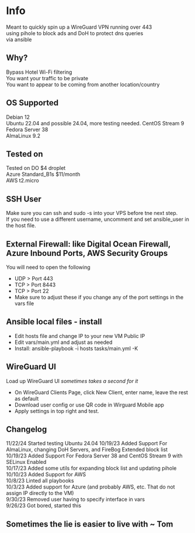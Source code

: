 # Info
Meant to quickly spin up a WireGuard VPN running over 443  
using pihole to block ads and DoH to protect dns queries  
via ansible  

## Why?
Bypass Hotel Wi-Fi filtering  
You want your traffic to be private  
You want to appear to be coming from another location/country  

## OS Supported
Debian 12  
Ubuntu 22.04 and possible 24.04, more testing needed. 
CentOS Stream 9  
Fedora Server 38  
AlmaLinux 9.2  

## Tested on
Tested on DO $4 droplet  
Azure Standard_B1s $11/month  
AWS t2.micro   

## SSH User 
Make sure you can ssh and sudo -s into your VPS before tne next step.  
If you need to use a different username, uncomment and set ansible_user in the host file. 

## External Firewall: like Digital Ocean Firewall, Azure Inbound Ports, AWS Security Groups
You will need to open the following  
  * UDP > Port 443  
  * TCP > Port 8443   
  * TCP > Port 22
  * Make sure to adjust these if you change any of the port settings in the vars file  


## Ansible local files - install
* Edit hosts file and change IP to your new VM Public IP  
* Edit vars/main.yml and adjust as needed  
* Install: ansible-playbook -i hosts tasks/main.yml -K  

## WireGuard UI
Load up WireGuard UI *sometimes takes a second for it*  
* On WireGuard Clients Page, click New Client, enter name, leave the rest as default  
* Download user config or use QR code in Wirguard Mobile app  
* Apply settings in top right and test. 
    

## Changelog
11/22/24 Started testing Ubuntu 24.04
10/19/23 Added Support For AlmaLinux, changing DoH Servers, and FireBog Extended block list  
10/19/23 Added Support For Fedora Server 38 and CentOS Stream 9 with SELinux Enabled  
10/17/23 Added some utils for expanding block list and updating pihole  
10/10/23 Added Support for AWS  
10/8/23 Linted all playbooks  
10/3/23 Added support for Azure (and probably AWS, etc. That do not assign IP directly to the VM)  
9/30/23 Removed user having to specify interface in vars  
9/26/23 Got bored, started this  

## Sometimes the lie is easier to live with ~ Tom